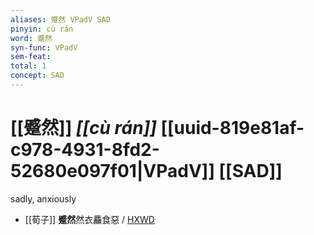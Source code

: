 ```yaml
---
aliases: 蹙然 VPadV SAD
pinyin: cù rán
word: 蹙然
syn-func: VPadV
sem-feat: 
total: 1
concept: SAD 
---
```

# [[蹙然]] *[[cù rán]]*  [[uuid-819e81af-c978-4931-8fd2-52680e097f01|VPadV]] [[SAD]]
sadly, anxiously
 - [[荀子]] **蹙然**然衣麤食惡 / [HXWD](https://hxwd.org/textview.html?location=KR3a0002_tls_010-10a.15)